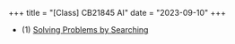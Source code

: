 +++
title = "[Class] CB21845 AI"
date = "2023-09-10"
+++

- (1) [Solving Problems by Searching](@/posts/cb21845_search.md)

